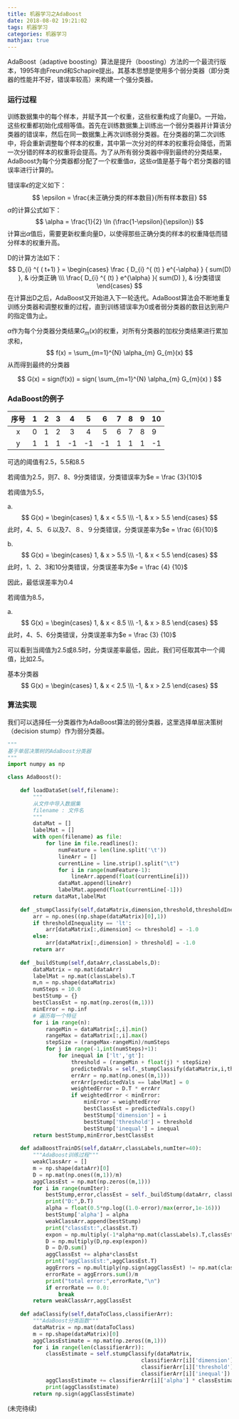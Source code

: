 ```yaml
---
title: 机器学习之AdaBoost
date: 2018-08-02 19:21:02
tags: 机器学习
categories: 机器学习
mathjax: true
---
```


AdaBoost（adaptive boosting）算法是提升（boosting）方法的一个最流行版本，1995年由Freund和Schapire提出。其基本思想是使用多个弱分类器（即分类器的性能并不好，错误率较高）来构建一个强分类器。

<!--more-->

### 运行过程

训练数据集中的每个样本，并赋予其一个权重，这些权重构成了向量D。一开始，这些权重都初始化成相等值。首先在训练数据集上训练出一个弱分类器并计算该分类器的错误率，然后在同一数据集上再次训练弱分类器。在分类器的第二次训练中，将会重新调整每个样本的权重，其中第一次分对的样本的权重将会降低，而第一次分错的样本的权重将会提高。为了从所有弱分类器中得到最终的分类结果，AdaBoost为每个分类器都分配了一个权重值$\alpha$，这些$\alpha$值是基于每个若分类器的错误率进行计算的。

错误率$\epsilon$的定义如下：
$$
\epsilon = \frac{未正确分类的样本数目}{所有样本数目}
$$
$\alpha$的计算公式如下：
$$
\alpha = \frac{1}{2} \ln (\frac{1-\epsilon}{\epsilon})
$$
计算出$\alpha$值后，需要更新权重向量D，以使得那些正确分类的样本的权重降低而错分样本的权重升高。

D的计算方法如下：
$$
D_{i} ^{ ( t+1) } =
\begin{cases}
\frac { D_{i} ^{ (t) } e^{-\alpha} } { sum(D) }, & i分类正确 \\\
\frac{ D_{i} ^{ (t) } e^{\alpha} }{ sum(D) }, & i分类错误
\end{cases}
$$
在计算出D之后，AdaBoost又开始进入下一轮迭代。AdaBoost算法会不断地重复训练分类器和调整权重的过程，直到训练错误率为0或者弱分类器的数目达到用户的指定值为止。

$\alpha$作为每个分类器分类结果$G_{m}(x)$的权重，对所有分类器的加权分类结果进行累加求和，
$$
f(x) = \sum_{m=1}^{N} \alpha_{m} G_{m}(x)
$$
从而得到最终的分类器


$$
G(x) = sign(f(x)) = sign( \sum_{m=1}^{N} \alpha_{m} G_{m}(x) )
$$

### AdaBoost的例子

| 序号 |  1   |  2   |  3   |  4   |  5   |  6   |  7   |  8   |  9   | 10   |
| :--: | :--: | :--: | :--: | :--: | :--: | :--: | :--: | :--: | :--: | ---- |
|  x   |  0   |  1   |  2   |  3   |  4   |  5   |  6   |  7   |  8   | 9    |
|  y   |  1   |  1   |  1   |  -1  |  -1  |  -1  |  1   |  1   |  1   | -1   |

可选的阈值有2.5，5.5和8.5

若阈值为2.5，则7、8、9分类错误，分类错误率为$e = \frac {3}{10}$

若阈值为5.5，

a.
$$
G(x) = 
\begin{cases}
1, & x < 5.5 \\\
-1, & x > 5.5
\end{cases}
$$
此时，4、5、６以及7、８、９分类错误，分类误差率为$e = \frac {6}{10}$

b.
$$
G(x) = 
\begin{cases}
1, & x > 5.5 \\\
-1, & x < 5.5
\end{cases}
$$
此时，1、2、3和10分类错误，分类误差率为$e = \frac {4} {10}$

因此，最低误差率为0.4

若阈值为8.5，

a.
$$
G(x) =
\begin{cases}
1, & x < 8.5 \\\
-1, & x > 8.5
\end{cases}
$$
此时，4、5、6分类错误，分类误差率为$e = \frac {3} {10}$

可以看到当阈值为2.5或8.5时，分类误差率最低，因此，我们可任取其中一个阈值，比如2.5。

基本分类器
$$
G(x) =
\begin{cases}
1, & x < 2.5 \\\
-1, & x > 2.5
\end{cases}
$$

### 算法实现

我们可以选择任一分类器作为AdaBoost算法的弱分类器，这里选择单层决策树（decision stump）作为弱分类器。

```python
"""
基于单层决策树的AdaBoost分类器
"""
import numpy as np

class AdaBoost():
    
    def loadDataSet(self,filename):
        """
        从文件中导入数据集
        filename : 文件名
        """
        dataMat = []
        labelMat = []
        with open(filename) as file:
            for line in file.readlines():
                numFeature = len(line.split('\t'))
                lineArr = []
                currentLine = line.strip().split("\t")
                for i in range(numFeature-1):
                    lineArr.append(float(currentLine[i]))
                dataMat.append(lineArr)
                labelMat.append(float(currentLine[-1]))
        return dataMat,labelMat
    
    def _stumpClassify(self,dataMatrix,dimension,threshold,thresholdInequality):
        arr = np.ones((np.shape(dataMatrix)[0],1))
        if thresholdInequality == 'lt':
            arr[dataMatrix[:,dimension] <= threshold] = -1.0
        else:
            arr[dataMatrix[:,dimension] > threshold] = -1.0
        return arr
    
    def _buildStump(self,dataArr,classLabels,D):
        dataMatrix = np.mat(dataArr)
        labelMat = np.mat(classLabels).T
        m,n = np.shape(dataMatrix)
        numSteps = 10.0
        bestStump = {}
        bestClassEst = np.mat(np.zeros((m,1)))
        minError = np.inf
        # 遍历每一个特征
        for i in range(n):
            rangeMin = dataMatrix[:,i].min()
            rangeMax = dataMatrix[:,i].max()
            stepSize = (rangeMax-rangeMin)/numSteps
            for j in range(-1,int(numSteps)+1):
                for inequal in ['lt','gt']:
                    threshold = (rangeMin + float(j) * stepSize)
                    predictedVals = self._stumpClassify(dataMatrix,i,threshold,inequal)
                    errArr = np.mat(np.ones((m,1)))
                    errArr[predictedVals == labelMat] = 0
                    weightedError = D.T * errArr
                    if weightedError < minError:
                        minError = weightedError
                        bestClassEst = predictedVals.copy()
                        bestStump['dimension'] = i
                        bestStump['threshold'] = threshold
                        bestStump['inequal'] = inequal
        return bestStump,minError,bestClassEst
    
    def adaBoostTrainDS(self,dataArr,classLabels,numIter=40):
        """AdaBoost训练过程"""
        weakClassArr = []
        m = np.shape(dataArr)[0]
        D = np.mat(np.ones((m,1))/m)
        aggClassEst = np.mat(np.zeros((m,1)))
        for i in range(numIter):
            bestStump,error,classEst = self._buildStump(dataArr, classLabels, D)
            print("D:",D.T)
            alpha = float(0.5*np.log((1.0-error)/max(error,1e-16)))
            bestStump['alpha'] = alpha
            weakClassArr.append(bestStump)
            print("classEst:",classEst.T)
            expon = np.multiply(-1*alpha*np.mat(classLabels).T,classEst)
            D = np.multiply(D,np.exp(expon))
            D = D/D.sum()
            aggClassEst += alpha*classEst
            print("aggClassEst:",aggClassEst.T)
            aggErrors = np.multiply(np.sign(aggClassEst) != np.mat(classLabels).T,np.ones((m,1)))
            errorRate = aggErrors.sum()/m
            print("total error:",errorRate,"\n")
            if errorRate == 0.0:
                break
        return weakClassArr,aggClassEst
    
    def adaClassify(self,dataToClass,classifierArr):
        """AdaBoost分类函数"""
        dataMatrix = np.mat(dataToClass)
        m = np.shape(dataMatrix)[0]
        aggClassEstimate = np.mat(np.zeros((m,1)))
        for i in range(len(classifierArr)):
            classEstimate = self.stumpClassify(dataMatrix, 
                                          classifierArr[i]['dimension'],
                                          classifierArr[i]['threshold'],
                                          classifierArr[i]['inequal'])
            aggClassEstimate += classifierArr[i]['alpha'] * classEstimate
            print(aggClassEstimate)
        return np.sign(aggClassEstimate)
```

(未完待续)